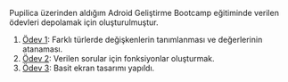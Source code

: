 Pupilica üzerinden aldığım Adroid Geliştirme Bootcamp eğitiminde verilen ödevleri depolamak için oluşturulmuştur.
<br>
<ol>
<li><a href="https://github.com/falcon3691/Android-Geli-tirme-Bootcamp/tree/main/Odev1">Ödev 1</a>: Farklı türlerde değişkenlerin tanımlanması ve değerlerinin atanaması.</li>
<li><a href="https://github.com/falcon3691/Android-Geli-tirme-Bootcamp/tree/main/Odev2">Ödev 2</a>: Verilen sorular için fonksiyonlar oluşturmak.</li>
<li><a href="https://github.com/falcon3691/Android-Geli-tirme-Bootcamp/tree/main/Odev3/Ders4">Ödev 3</a>: Basit ekran tasarımı yapıldı.</li>
</ol>
